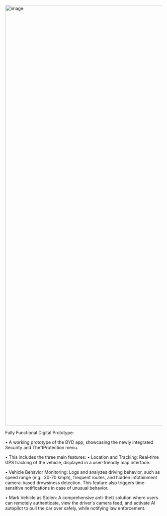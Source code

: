 <img width="1352" alt="image" src="https://github.com/user-attachments/assets/8c79ae8a-0303-45fb-ac02-34507f5c5ce3">

Fully Functional Digital Prototype:

• A working prototype of the BYD app, showcasing the newly integrated Security and TheftProtection menu.

• This includes the three main features:
• Location and Tracking: Real-time GPS tracking of the vehicle, displayed in a user-friendly map interface.

• Vehicle Behavior Monitoring: Logs and analyzes driving behavior, such as speed range (e.g., 30-70 kmph), frequent routes, and hidden infotainment camera-based drowsiness detection. This feature also triggers time-sensitive notifications in case of unusual behavior.

• Mark Vehicle as Stolen: A comprehensive anti-thett solution where users can remotely authenticate, view the driver's camera feed, and activate Al autopilot to pull the car over safely, while notifying law enforcement.
